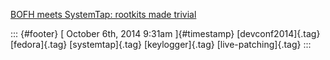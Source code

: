 [BOFH meets SystemTap: rootkits made
trivial](%20https://t.umblr.com/redirect?z=http%3A%2F%2Fstapbofh.krunch.be%2Fsystemtap-bofh-devconf.cz2014020701.pdf&t=Y2M0NDI4ODY3MzNmYmE1Y2M0ZjJlN2ZlZGY3ZjRhZDcxYzc3YjNmMSxJTFdQUWNOVQ%3D%3D&b=t%3Af-JKqRHWTpWK1DKXwqj3Yg&p=https%3A%2F%2Fdummdida.tumblr.com%2Fpost%2F99303250930%2Fbofh-meets-systemtap-rootkits-made-trivial&m=1)

::: {#footer}
[ October 6th, 2014 9:31am ]{#timestamp} [devconf2014]{.tag}
[fedora]{.tag} [systemtap]{.tag} [keylogger]{.tag} [live-patching]{.tag}
:::
